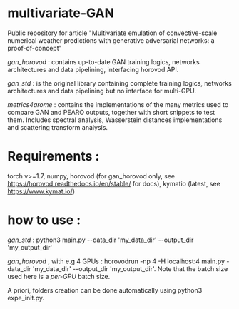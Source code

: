 # multivariate-GAN
Public repository for article "Multivariate emulation of convective-scale numerical weather predictions with generative adversarial networks: a proof-of-concept"


*gan_horovod* : contains up-to-date GAN training logics, networks architectures and data pipelining, interfacing horovod API.

*gan_std* : is the original library containing complete training logics, networks architectures and data pipelining but no interface for multi-GPU.

*metrics4arome* : contains the implementations of the many metrics used to compare GAN and PEARO outputs, together with short snippets to test them. Includes spectral analysis, Wasserstein distances implementations and scattering transform analysis.


# Requirements :
torch v>=1.7, numpy, horovod (for gan_horovod only, see https://horovod.readthedocs.io/en/stable/ for docs), kymatio (latest, see https://www.kymat.io/)


# how to use :

*gan_std* : python3 main.py --data_dir 'my_data_dir' --output_dir 'my_output_dir'

*gan_horovod* , with e.g 4 GPUs : horovodrun -np 4 -H localhost:4 main.py -data_dir 'my_data_dir' --output_dir 'my_output_dir'. Note that the batch size used here is a *per-GPU* batch size.

A priori, folders creation can be done automatically using python3 expe_init.py.
